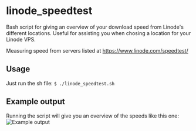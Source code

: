 linode_speedtest
================
Bash script for giving an overview of your download speed from Linode's different locations. Useful for assisting you when chosing a location for your Linode VPS.

Measuring speed from servers listed at https://www.linode.com/speedtest/

## Usage
Just run the sh file: `$ ./linode_speedtest.sh`

## Example output
Running the script will give you an overview of the speeds like this one:
![Example output](http://i.imgur.com/zn4vYAD.png)
